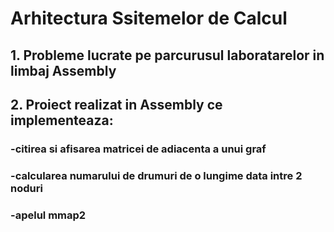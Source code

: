 # Arhitectura Ssitemelor de Calcul
## 1. Probleme lucrate pe parcurusul laboratarelor in limbaj Assembly
## 2. Proiect realizat in Assembly ce implementeaza:
 ###  -citirea si afisarea matricei de adiacenta a unui graf
 ###  -calcularea numarului de drumuri de o lungime data intre 2 noduri
 ###  -apelul mmap2
